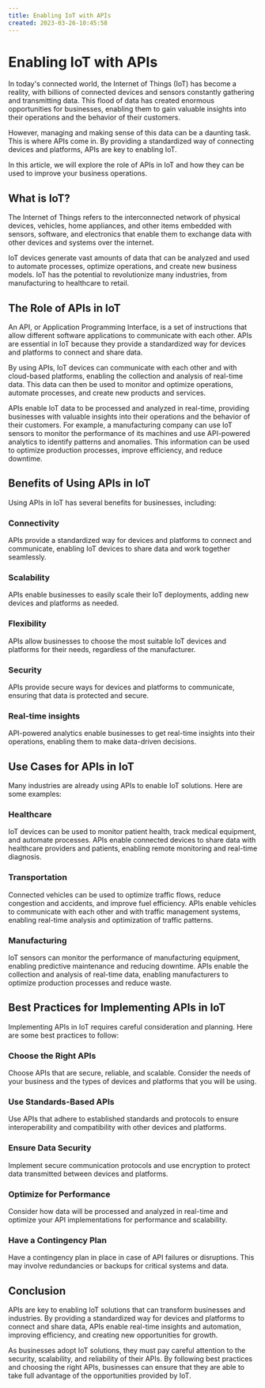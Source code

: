 ```yaml
---
title: Enabling IoT with APIs 
created: 2023-03-26-10:45:58
---
```


# Enabling IoT with APIs

In today's connected world, the Internet of Things (IoT) has become a reality, with billions of connected devices and sensors constantly gathering and transmitting data. This flood of data has created enormous opportunities for businesses, enabling them to gain valuable insights into their operations and the behavior of their customers.

However, managing and making sense of this data can be a daunting task. This is where APIs come in. By providing a standardized way of connecting devices and platforms, APIs are key to enabling IoT.

In this article, we will explore the role of APIs in IoT and how they can be used to improve your business operations.

## What is IoT?

The Internet of Things refers to the interconnected network of physical devices, vehicles, home appliances, and other items embedded with sensors, software, and electronics that enable them to exchange data with other devices and systems over the internet.

IoT devices generate vast amounts of data that can be analyzed and used to automate processes, optimize operations, and create new business models. IoT has the potential to revolutionize many industries, from manufacturing to healthcare to retail.

## The Role of APIs in IoT

An API, or Application Programming Interface, is a set of instructions that allow different software applications to communicate with each other. APIs are essential in IoT because they provide a standardized way for devices and platforms to connect and share data.

By using APIs, IoT devices can communicate with each other and with cloud-based platforms, enabling the collection and analysis of real-time data. This data can then be used to monitor and optimize operations, automate processes, and create new products and services.

APIs enable IoT data to be processed and analyzed in real-time, providing businesses with valuable insights into their operations and the behavior of their customers. For example, a manufacturing company can use IoT sensors to monitor the performance of its machines and use API-powered analytics to identify patterns and anomalies. This information can be used to optimize production processes, improve efficiency, and reduce downtime.

## Benefits of Using APIs in IoT

Using APIs in IoT has several benefits for businesses, including:

### Connectivity
APIs provide a standardized way for devices and platforms to connect and communicate, enabling IoT devices to share data and work together seamlessly.

### Scalability
APIs enable businesses to easily scale their IoT deployments, adding new devices and platforms as needed.

### Flexibility
APIs allow businesses to choose the most suitable IoT devices and platforms for their needs, regardless of the manufacturer.

### Security
APIs provide secure ways for devices and platforms to communicate, ensuring that data is protected and secure.

### Real-time insights
API-powered analytics enable businesses to get real-time insights into their operations, enabling them to make data-driven decisions.

## Use Cases for APIs in IoT

Many industries are already using APIs to enable IoT solutions. Here are some examples:

### Healthcare
IoT devices can be used to monitor patient health, track medical equipment, and automate processes. APIs enable connected devices to share data with healthcare providers and patients, enabling remote monitoring and real-time diagnosis.

### Transportation
Connected vehicles can be used to optimize traffic flows, reduce congestion and accidents, and improve fuel efficiency. APIs enable vehicles to communicate with each other and with traffic management systems, enabling real-time analysis and optimization of traffic patterns.

### Manufacturing
IoT sensors can monitor the performance of manufacturing equipment, enabling predictive maintenance and reducing downtime. APIs enable the collection and analysis of real-time data, enabling manufacturers to optimize production processes and reduce waste.

## Best Practices for Implementing APIs in IoT

Implementing APIs in IoT requires careful consideration and planning. Here are some best practices to follow:

### Choose the Right APIs
Choose APIs that are secure, reliable, and scalable. Consider the needs of your business and the types of devices and platforms that you will be using.

### Use Standards-Based APIs
Use APIs that adhere to established standards and protocols to ensure interoperability and compatibility with other devices and platforms.

### Ensure Data Security
Implement secure communication protocols and use encryption to protect data transmitted between devices and platforms.

### Optimize for Performance
Consider how data will be processed and analyzed in real-time and optimize your API implementations for performance and scalability.

### Have a Contingency Plan
Have a contingency plan in place in case of API failures or disruptions. This may involve redundancies or backups for critical systems and data.

## Conclusion

APIs are key to enabling IoT solutions that can transform businesses and industries. By providing a standardized way for devices and platforms to connect and share data, APIs enable real-time insights and automation, improving efficiency, and creating new opportunities for growth.

As businesses adopt IoT solutions, they must pay careful attention to the security, scalability, and reliability of their APIs. By following best practices and choosing the right APIs, businesses can ensure that they are able to take full advantage of the opportunities provided by IoT.
